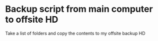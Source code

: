 # Backup script from main computer to offsite HD
Take a list of folders and copy the contents to my offsite backup HD
